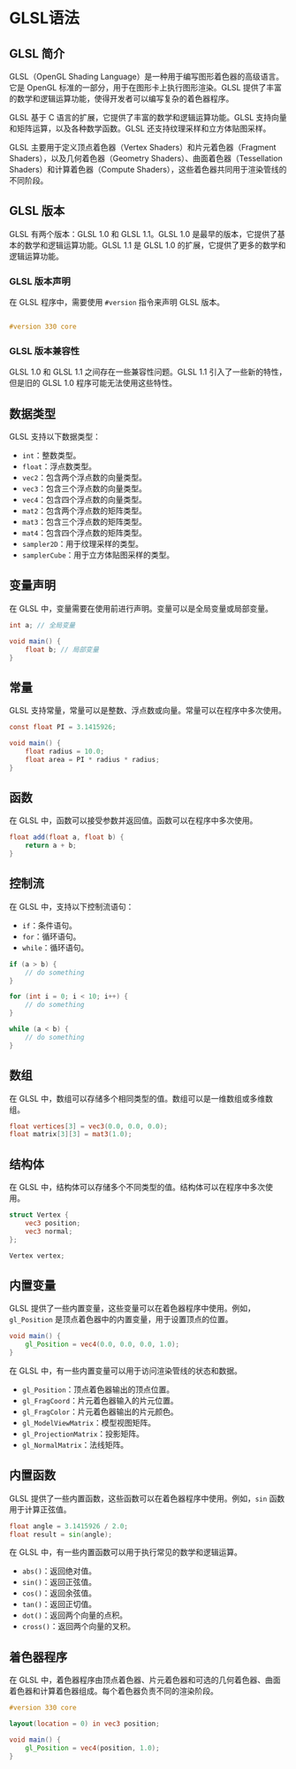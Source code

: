 # GLSL语法

## GLSL 简介

GLSL（OpenGL Shading Language）是一种用于编写图形着色器的高级语言。它是 OpenGL 标准的一部分，用于在图形卡上执行图形渲染。GLSL 提供了丰富的数学和逻辑运算功能，使得开发者可以编写复杂的着色器程序。

GLSL 基于 C 语言的扩展，它提供了丰富的数学和逻辑运算功能。GLSL 支持向量和矩阵运算，以及各种数学函数。GLSL 还支持纹理采样和立方体贴图采样。

GLSL 主要用于定义顶点着色器（Vertex Shaders）和片元着色器（Fragment Shaders），以及几何着色器（Geometry Shaders）、曲面着色器（Tessellation Shaders）和计算着色器（Compute Shaders），这些着色器共同用于渲染管线的不同阶段。

## GLSL 版本

GLSL 有两个版本：GLSL 1.0 和 GLSL 1.1。GLSL 1.0 是最早的版本，它提供了基本的数学和逻辑运算功能。GLSL 1.1 是 GLSL 1.0 的扩展，它提供了更多的数学和逻辑运算功能。

### GLSL 版本声明

在 GLSL 程序中，需要使用 `#version` 指令来声明 GLSL 版本。

```glsl

#version 330 core
```
### GLSL 版本兼容性

GLSL 1.0 和 GLSL 1.1 之间存在一些兼容性问题。GLSL 1.1 引入了一些新的特性，但是旧的 GLSL 1.0 程序可能无法使用这些特性。


## 数据类型

GLSL 支持以下数据类型：
- `int`：整数类型。
- `float`：浮点数类型。
- `vec2`：包含两个浮点数的向量类型。
- `vec3`：包含三个浮点数的向量类型。
- `vec4`：包含四个浮点数的向量类型。
- `mat2`：包含两个浮点数的矩阵类型。
- `mat3`：包含三个浮点数的矩阵类型。
- `mat4`：包含四个浮点数的矩阵类型。
- `sampler2D`：用于纹理采样的类型。
- `samplerCube`：用于立方体贴图采样的类型。


## 变量声明

在 GLSL 中，变量需要在使用前进行声明。变量可以是全局变量或局部变量。

```glsl
int a; // 全局变量

void main() {
    float b; // 局部变量
}
```

## 常量

GLSL 支持常量，常量可以是整数、浮点数或向量。常量可以在程序中多次使用。

```glsl
const float PI = 3.1415926;

void main() {
    float radius = 10.0;
    float area = PI * radius * radius;
}
```

## 函数

在 GLSL 中，函数可以接受参数并返回值。函数可以在程序中多次使用。

```glsl
float add(float a, float b) {
    return a + b;
}
```

## 控制流

在 GLSL 中，支持以下控制流语句：

- `if`：条件语句。
- `for`：循环语句。
- `while`：循环语句。

```glsl
if (a > b) {
    // do something
}

for (int i = 0; i < 10; i++) {
    // do something
}

while (a < b) {
    // do something
}
```

## 数组

在 GLSL 中，数组可以存储多个相同类型的值。数组可以是一维数组或多维数组。

```glsl
float vertices[3] = vec3(0.0, 0.0, 0.0);
float matrix[3][3] = mat3(1.0);
```

## 结构体

在 GLSL 中，结构体可以存储多个不同类型的值。结构体可以在程序中多次使用。

```glsl
struct Vertex {
    vec3 position;
    vec3 normal;
};

Vertex vertex;
```

## 内置变量

GLSL 提供了一些内置变量，这些变量可以在着色器程序中使用。例如，`gl_Position` 是顶点着色器中的内置变量，用于设置顶点的位置。

```glsl
void main() {
    gl_Position = vec4(0.0, 0.0, 0.0, 1.0);
}
```

在 GLSL 中，有一些内置变量可以用于访问渲染管线的状态和数据。

- `gl_Position`：顶点着色器输出的顶点位置。
- `gl_FragCoord`：片元着色器输入的片元位置。
- `gl_FragColor`：片元着色器输出的片元颜色。
- `gl_ModelViewMatrix`：模型视图矩阵。
- `gl_ProjectionMatrix`：投影矩阵。
- `gl_NormalMatrix`：法线矩阵。

## 内置函数

GLSL 提供了一些内置函数，这些函数可以在着色器程序中使用。例如，`sin` 函数用于计算正弦值。

```glsl
float angle = 3.1415926 / 2.0;
float result = sin(angle);
```

在 GLSL 中，有一些内置函数可以用于执行常见的数学和逻辑运算。

- `abs()`：返回绝对值。
- `sin()`：返回正弦值。
- `cos()`：返回余弦值。
- `tan()`：返回正切值。
- `dot()`：返回两个向量的点积。
- `cross()`：返回两个向量的叉积。

## 着色器程序

在 GLSL 中，着色器程序由顶点着色器、片元着色器和可选的几何着色器、曲面着色器和计算着色器组成。每个着色器负责不同的渲染阶段。

```glsl
#version 330 core

layout(location = 0) in vec3 position;

void main() {
    gl_Position = vec4(position, 1.0);
}
```
